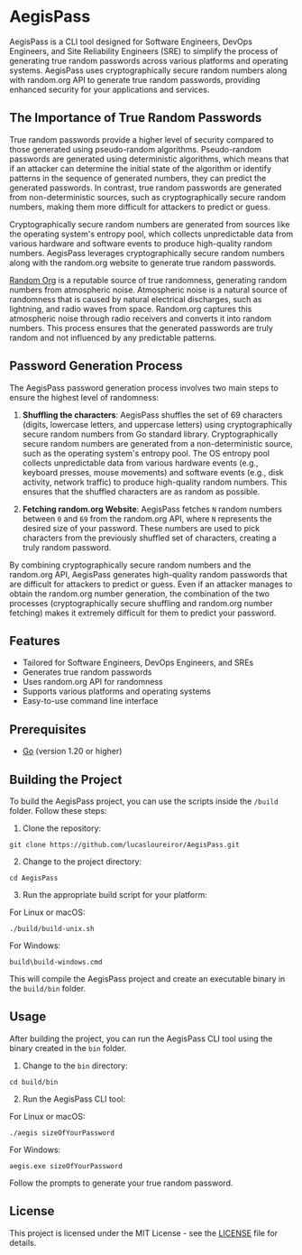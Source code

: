 # AegisPass

AegisPass is a CLI tool designed for Software Engineers, DevOps Engineers, and Site Reliability Engineers (SRE) to simplify the process of generating true random passwords across various platforms and operating systems. AegisPass uses cryptographically secure random numbers along with random.org API to generate true random passwords, providing enhanced security for your applications and services.

## The Importance of True Random Passwords

True random passwords provide a higher level of security compared to those generated using pseudo-random algorithms. Pseudo-random passwords are generated using deterministic algorithms, which means that if an attacker can determine the initial state of the algorithm or identify patterns in the sequence of generated numbers, they can predict the generated passwords. In contrast, true random passwords are generated from non-deterministic sources, such as cryptographically secure random numbers, making them more difficult for attackers to predict or guess.

Cryptographically secure random numbers are generated from sources like the operating system's entropy pool, which collects unpredictable data from various hardware and software events to produce high-quality random numbers. AegisPass leverages cryptographically secure random numbers along with the random.org website to generate true random passwords.

[Random Org](https://www.random.org/) is a reputable source of true randomness, generating random numbers from atmospheric noise. Atmospheric noise is a natural source of randomness that is caused by natural electrical discharges, such as lightning, and radio waves from space. Random.org captures this atmospheric noise through radio receivers and converts it into random numbers. This process ensures that the generated passwords are truly random and not influenced by any predictable patterns.


## Password Generation Process

The AegisPass password generation process involves two main steps to ensure the highest level of randomness:

1. **Shuffling the characters**: AegisPass shuffles the set of 69 characters (digits, lowercase letters, and uppercase letters) using cryptographically secure random numbers from Go standard library. Cryptographically secure random numbers are generated from a non-deterministic source, such as the operating system's entropy pool. The OS entropy pool collects unpredictable data from various hardware events (e.g., keyboard presses, mouse movements) and software events (e.g., disk activity, network traffic) to produce high-quality random numbers. This ensures that the shuffled characters are as random as possible.

2. **Fetching random.org Website**: AegisPass fetches `N` random numbers between `0` and `69` from the random.org API, where `N` represents the desired size of your password. These numbers are used to pick characters from the previously shuffled set of characters, creating a truly random password.

By combining cryptographically secure random numbers and the random.org API, AegisPass generates high-quality random passwords that are difficult for attackers to predict or guess. Even if an attacker manages to obtain the random.org number generation, the combination of the two processes (cryptographically secure shuffling and random.org number fetching) makes it extremely difficult for them to predict your password.

## Features

- Tailored for Software Engineers, DevOps Engineers, and SREs
- Generates true random passwords
- Uses random.org API for randomness
- Supports various platforms and operating systems
- Easy-to-use command line interface

## Prerequisites

- [Go](https://golang.org/doc/install) (version 1.20 or higher)

## Building the Project

To build the AegisPass project, you can use the scripts inside the `/build` folder. Follow these steps:

1. Clone the repository:

```
git clone https://github.com/lucasloureiror/AegisPass.git
```

2. Change to the project directory:

```
cd AegisPass
```

3. Run the appropriate build script for your platform:

For Linux or macOS:

```
./build/build-unix.sh
```

For Windows:

```
build\build-windows.cmd
```

This will compile the AegisPass project and create an executable binary in the `build/bin` folder.

## Usage

After building the project, you can run the AegisPass CLI tool using the binary created in the `bin` folder.

1. Change to the `bin` directory:

```
cd build/bin
```

2. Run the AegisPass CLI tool:

For Linux or macOS:

```
./aegis sizeOfYourPassword
```

For Windows:

```
aegis.exe sizeOfYourPassword
```

Follow the prompts to generate your true random password.

## License

This project is licensed under the MIT License - see the [LICENSE](LICENSE) file for details.
